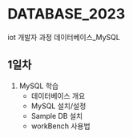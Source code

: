 # DATABASE_2023
iot 개발자 과정 데이터베이스_MySQL

## 1일차
1. MySQL 학습
    - 데이터베이스 개요
    - MySQL 설치/설정
    - Sample DB 설치
    - workBench 사용법
    